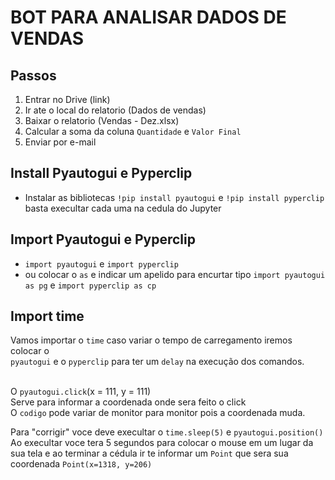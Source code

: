 # BOT PARA ANALISAR DADOS DE VENDAS 
## Passos

1) Entrar no Drive (link)
2) Ir ate o local do relatorio (Dados de vendas)
3) Baixar o relatorio (Vendas - Dez.xlsx)
4) Calcular a soma da coluna  `Quantidade` e `Valor Final`
5) Enviar por e-mail

## Install Pyautogui e Pyperclip

* Instalar as bibliotecas `!pip install pyautogui` e  `!pip install pyperclip` basta execultar cada uma na cedula do Jupyter

## Import Pyautogui e Pyperclip
* `import pyautogui` e `import pyperclip` <br> 
* ou colocar o `as` e indicar um apelido para encurtar tipo `import pyautogui as pg` e `import pyperclip as cp`

## Import time 
Vamos importar o `time` caso variar o tempo de carregamento iremos colocar o <br> `pyautogui` e o `pyperclip` para ter um `delay` na execução  dos comandos.<br><br>

O `pyautogui.click`(x = 111, y = 111)<br>
Serve para informar a coordenada onde sera feito o click<br>
O `codigo` pode variar de monitor para monitor pois a coordenada muda.<br>

Para "corrigir" voce deve execultar o `time.sleep(5)` e `pyautogui.position()`<br>
Ao execultar voce tera 5 segundos para colocar o mouse em um lugar da sua tela e ao terminar a cédula ir te informar um `Point` que sera sua coordenada `Point(x=1318, y=206)`<br>

